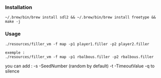 ### Installation
```
~/.brew/bin/brew install sdl2 && ~/.brew/bin/brew install freetype && make -j
```
### Usage
```
./resources/filler_vm -f map -p1 player1.filler -p2 player2.filler
```
```
exemple :
./resources/filler_vm -f map -p1 rbalbous.filler -p2 rbalbous.filler
```

you can add :
              -s -SeedNumber (random by default)
              -t -TimeoutValue
              -q to silence
```

